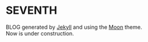 # SEVENTH

BLOG generated by [Jekyll](https://jekyllrb.com/) and using the [Moon](https://github.com/TaylanTatli/Moon) theme.  
Now is under construction.
